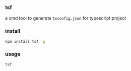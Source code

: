 ### tsf
a cmd tool to generate `tsconfig.json` for typescript project

### install
```bash
npm install tsf -g
```

### usage
```bash
tsf
```